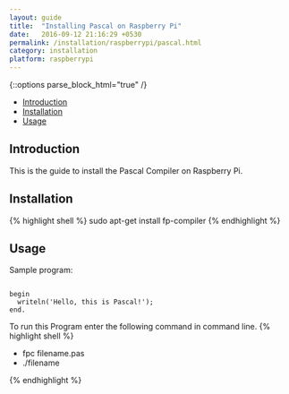 ```yaml
---
layout: guide
title:  "Installing Pascal on Raspberry Pi"
date:   2016-09-12 21:16:29 +0530
permalink: /installation/raspberrypi/pascal.html
category: installation
platform: raspberrypi
---
```


{::options parse_block_html="true" /}

* [Introduction](#introduction)
* [Installation](#installation)
* [Usage](#usage)

<section class="wrapper">



## Introduction

This is the guide to install the Pascal Compiler on Raspberry Pi. 

## Installation



{% highlight shell %}
sudo apt-get install fp-compiler
{% endhighlight %}

## Usage

Sample program:


```

begin
  writeln('Hello, this is Pascal!');
end.
```

To run this Program enter the following command in command line.
{% highlight shell %}
 - fpc filename.pas
 - ./filename

{% endhighlight %}



</section>
